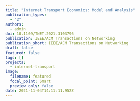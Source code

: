 ```yaml
---
title: "Internet Transport Economics: Model and Analysis"
publication_types:
  - "2"
authors:
  - admin
doi: 10.1109/TNET.2021.3103796
publication: IEEE/ACM Transactions on Networking
publication_short: IEEE/ACM Transactions on Networking
draft: false
featured: false
tags: []
projects:
  - internet-transport
image:
  filename: featured
  focal_point: Smart
  preview_only: false
date: 2021-11-04T14:11:11.952Z
---
```

